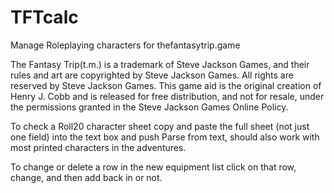 # TFTcalc
Manage Roleplaying characters for thefantasytrip.game

The Fantasy Trip(t.m.) is a trademark of Steve Jackson Games, and their rules and art are copyrighted by Steve Jackson Games. All rights are reserved by Steve Jackson Games.
This game aid is the original creation of Henry J. Cobb and is released for free distribution, and not for resale, under the permissions granted in the Steve Jackson Games Online Policy.

To check a Roll20 character sheet copy and paste the full sheet (not just one field) into the text box and push Parse from text, should also work with most printed characters in the adventures.

To change or delete a row in the new equipment list click on that row, change, and then add back in or not.
